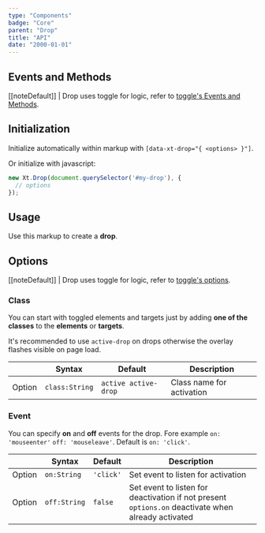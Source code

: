 ```yaml
---
type: "Components"
badge: "Core"
parent: "Drop"
title: "API"
date: "2000-01-01"
---
```


## Events and Methods

[[noteDefault]]
| Drop uses toggle for logic, refer to [toggle's Events and Methods](/components/toggle/api#events-and-methods).



## Initialization

Initialize automatically within markup with `[data-xt-drop="{ <options> }"]`.

Or initialize with javascript:

```jsx
new Xt.Drop(document.querySelector('#my-drop'), {
  // options
});
```

## Usage

Use this markup to create a **drop**.

<script type="text/plain" class="language-markup">
  <div class="drop-container" data-xt-drop>
    <button type="button">
      <!-- content -->
    </button>
    <div class="drop drop-default">
      <div class="drop-inner">
        <div class="drop-design"></div>
        <div class="drop-content">
          <!-- content -->
        </div>
      </div>
    </div>
  </div>
</script>

## Options

[[noteDefault]]
| Drop uses toggle for logic, refer to [toggle's options](/components/toggle/api#options).

### Class

You can start with toggled elements and targets just by adding **one of the classes** to the **elements** or **targets**.

It's recommended to use `active-drop` on drops otherwise the overlay flashes visible on page load.

<div class="table-scroll">

|                         | Syntax                                    | Default                       | Description                   |
| ----------------------- | ----------------------------------------- | ----------------------------- | ----------------------------- |
| Option                  | `class:String`                          | `active active-drop`        | Class name for activation            |

</div>

### Event

You can specify **on** and **off** events for the drop. Fore example `on: 'mouseenter'` `off: 'mouseleave'`. Default is `on: 'click'`.

<div class="table-scroll">

|                         | Syntax                                    | Default                       | Description                   |
| ----------------------- | ----------------------------------------- | ----------------------------- | ----------------------------- |
| Option                  | `on:String`                              | `'click'`                     | Set event to listen for activation           |
| Option                  | `off:String`                             | `false`                       | Set event to listen for deactivation if not present `options.on` deactivate when already activated          |

</div>

<demo>
  <demovanilla src="vanilla/components/drop/event">
  </demovanilla>
</demo>

